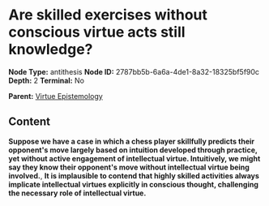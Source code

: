 # Are skilled exercises without conscious virtue acts still knowledge?

**Node Type:** antithesis
**Node ID:** 2787bb5b-6a6a-4de1-8a32-18325bf5f90c
**Depth:** 2
**Terminal:** No

**Parent:** [Virtue Epistemology](virtue-epistemology.md)

## Content

**Suppose we have a case in which a chess player skillfully predicts their opponent's move largely based on intuition developed through practice, yet without active engagement of intellectual virtue. Intuitively, we might say they know their opponent's move without intellectual virtue being involved.**, **It is implausible to contend that highly skilled activities always implicate intellectual virtues explicitly in conscious thought, challenging the necessary role of intellectual virtue.**
